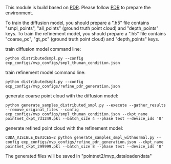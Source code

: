 This module is build based on [PDR](https://github.com/ZhaoyangLyu/Point_Diffusion_Refinement). Please follow [PDR](https://github.com/ZhaoyangLyu/Point_Diffusion_Refinement) to prepare the environment. 


To train the diffusion model, you should prepare a ".h5" file contains "smpl_points", "all_points" (ground truth point cloud) and "depth_points" keys. To train the refinement model, you should prepare a ".h5" file contains "coarse_pc", "gt_pc" (ground truth point cloud) and "depth_points" keys. 

train diffusion model command line:

`python distributedsmpl.py --config exp_configs/mvp_configs/smpl_thuman_condition.json`

train refinement model command line:

`python distributedsmpl.py --config exp_configs/mvp_configs/refine_pdr_generation.json`

generate coarse point cloud with the diffusion model:

`python generate_samples_distributed_smpl.py --execute --gather_results --remove_original_files --config exp_configs/mvp_configs/smpl_thuman_condition.json --ckpt_name pointnet_ckpt_731249.pkl --batch_size 4 --phase test --device_ids '0'`

generate refined point cloud with the refinement model:

`CUDA_VISIBLE_DEVICES=2 python generate_samples_smpl_withnormal.py --config exp_configs/mvp_configs/refine_pdr_generation.json --ckpt_name pointnet_ckpt_299999.pkl --batch_size 8 --phase test --device_ids '0'`

The generated files will be saved in "pointnet2/mvp_dataloader/data"